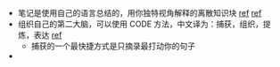 - 笔记是使用自己的语言总结的，用你独特视角解释的离散知识块 [ref](https://www.notion.so/Building-a-Second-Brain-5fa5ab3c91304b75ac21e6ad84b3031d?pvs=4) [ref](https://www.notion.so/Building-a-Second-Brain-5fa5ab3c91304b75ac21e6ad84b3031d?pvs=4)
- 组织自己的第二大脑，可以使用 CODE 方法，中文译为：捕获，组织，提炼，表达 [ref](https://www.notion.so/Building-a-Second-Brain-5fa5ab3c91304b75ac21e6ad84b3031d?pvs=4)
	- 捕获的一个最快捷方式是只摘录最打动你的句子
- 